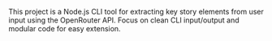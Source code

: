 <!-- Use this file to provide workspace-specific custom instructions to Copilot. For more details, visit https://code.visualstudio.com/docs/copilot/copilot-customization#_use-a-githubcopilotinstructionsmd-file -->

This project is a Node.js CLI tool for extracting key story elements from user input using the OpenRouter API. Focus on clean CLI input/output and modular code for easy extension.
